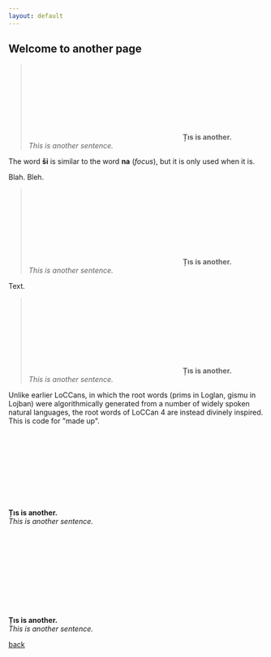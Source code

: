 ```yaml
---
layout: default
---
```


## Welcome to another page

> <svg data-src="/assets/images/e.svg"></svg>
> **Țıs is another.**\
> _This is another sentence._

The word **ši** is similar to the word **na** (_focus_), but it is only used when it is.

Blah. Bleh.

> <svg data-src="/assets/images/f.svg"></svg>
> **Țıs is another.**\
> _This is another sentence._

Text.

> <svg data-src="/assets/images/g.svg"></svg>
> **Țıs is another.**\
> _This is another sentence._

<div class="comment">
Unlike earlier LoCCans, in which the root words (prims in Loglan, gismu in Lojban) were algorithmically generated from a number of widely spoken natural languages, the root words of LoCCan 4 are instead divinely inspired. <span class="editor">This is code for "made up".</span>
</div>

<div class="multi">
  <div class="blockquote">
    <svg data-src="/assets/images/f.svg"></svg>
    <p><strong>Țıs is another.</strong><br>
    <em>This is another sentence.</em></p>
  </div>
    <div class="blockquote">
    <svg data-src="/assets/images/g.svg"></svg>
    <p><strong>Țıs is another.</strong><br>
    <em>This is another sentence.</em></p>
  </div>
</div>

[back](./)
